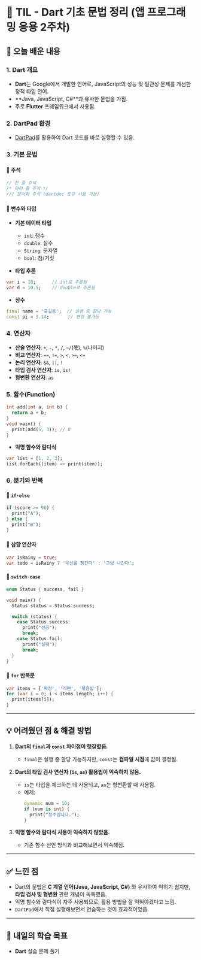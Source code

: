 # 📌 TIL - Dart 기초 문법 정리 (앱 프로그래밍 응용 2주차)

## 🚀 오늘 배운 내용  
### 1. **Dart 개요**  
- **Dart**는 Google에서 개발한 언어로, JavaScript의 성능 및 일관성 문제를 개선한 정적 타입 언어.
- **Java, JavaScript, C#**과 유사한 문법을 가짐.
- 주로 **Flutter** 프레임워크에서 사용됨.

### 2. **DartPad 환경**  
- [DartPad](https://dartpad.dev/)를 활용하여 Dart 코드를 바로 실행할 수 있음.

### 3. **기본 문법**  
#### 🔹 주석  
```dart
// 한 줄 주석
/* 여러 줄 주석 */
/// 문서화 주석 (dartdoc 도구 사용 가능)
```

#### 🔹 변수와 타입  
- **기본 데이터 타입**  
  - `int`: 정수  
  - `double`: 실수  
  - `String`: 문자열  
  - `bool`: 참/거짓  

- **타입 추론**  
```dart
var i = 10;      // int로 추론됨
var d = 10.5;    // double로 추론됨
```

- **상수**  
```dart
final name = '홍길동';  // 실행 중 할당 가능
const pi = 3.14;       // 변경 불가능
```

### 4. **연산자**  
- **산술 연산자**: `+`, `-`, `*`, `/`, `~/`(몫), `%`(나머지)  
- **비교 연산자**: `==`, `!=`, `>`, `<`, `>=`, `<=`  
- **논리 연산자**: `&&`, `||`, `!`  
- **타입 검사 연산자**: `is`, `is!`  
- **형변환 연산자**: `as`  

### 5. **함수(Function)**  
```dart
int add(int a, int b) {
  return a + b;
}
void main() {
  print(add(5, 3)); // 8
}
```

- **익명 함수와 람다식**  
```dart
var list = [1, 2, 3];
list.forEach((item) => print(item));
```

### 6. **분기와 반복**  
#### 🔹 `if-else`  
```dart
if (score >= 90) {
  print("A");
} else {
  print("B");
}
```

#### 🔹 삼항 연산자  
```dart
var isRainy = true;
var todo = isRainy ? '우산을 챙긴다' : '그냥 나간다';
```

#### 🔹 `switch-case`  
```dart
enum Status { success, fail }

void main() {
  Status status = Status.success;

  switch (status) {
    case Status.success:
      print("성공");
      break;
    case Status.fail:
      print("실패");
      break;
  }
}
```

#### 🔹 `for` 반복문  
```dart
var items = ['짜장', '라면', '볶음밥'];
for (var i = 0; i < items.length; i++) {
  print(items[i]);
}
```

---

## 💡 어려웠던 점 & 해결 방법  
1. **Dart의 `final`과 `const` 차이점이 헷갈렸음.**  
   - `final`은 실행 중 할당 가능하지만, `const`는 **컴파일 시점**에 값이 결정됨.

2. **Dart의 타입 검사 연산자 (`is`, `as`) 활용법이 익숙하지 않음.**  
   - `is`는 타입을 체크하는 데 사용되고, `as`는 형변환할 때 사용됨.
   - 예제:
     ```dart
     dynamic num = 10;
     if (num is int) {
       print("정수입니다.");
     }
     ```
   
3. **익명 함수와 람다식 사용이 익숙하지 않았음.**  
   - 기존 함수 선언 방식과 비교해보면서 익숙해짐.

---

## ✅ 느낀 점  
- Dart의 문법은 **C 계열 언어(Java, JavaScript, C#)** 와 유사하여 익히기 쉽지만, **타입 검사 및 형변환** 관련 개념이 독특했음.
- 익명 함수와 람다식이 자주 사용되므로, 활용 방법을 잘 익혀야겠다고 느낌.
- `DartPad`에서 직접 실행해보면서 연습하는 것이 효과적이었음.

---

## 🎯 내일의 학습 목표  
- **Dart** 실습 문제 풀기

